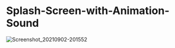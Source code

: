 # Splash-Screen-with-Animation-Sound
![Screenshot_20210902-201552](https://user-images.githubusercontent.com/86973880/131865310-007e9ac6-3f49-47c1-8e25-a765f6a62833.jpg)
